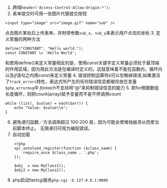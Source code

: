 1.  跨域`header('Access-Control-Allow-Origin:*');`
2. 表单提交时可用一张图片代替提交按钮
```
<input type="image" src="image.gif" name="sub" />
```
点击图片某处后上传表单，并附带参数`sub_x`、`sub_y`来表示用户点击的坐标
3. 定义常量的两种方法
```
define("CONSTANT", "Hello world.");
const CONSTANT \= 'Hello World';
```
和使用define()来定义常量相反的是，使用*const*关键字定义常量必须处于最顶端的作用区域，因为用此方法是在编译时定义的。这就意味着不能在函数内，循环内以及*if*语句之内用*const*来定义常量
4. 错误控制运算符`@`可以忽略掉错误;如果激活了`track_errors`特性，表达式所产生的任何错误信息都被存放在变量`$php_errormsg`中
*foreach*不支持用“@”来抑制错误信息的能力
5. 若for根据数组长度循环，则把count(array)赋予变量而不是不停调用count
```
while (list(, $value) = each($arr)) {  
    echo "Value: $value\\n";  
}
```
6. 避免递归函数／方法调用超过 100-200 层，因为可能会使堆栈崩溃从而使当前脚本终止。 无限递归可视为编程错误。
7. 自动加载
```
    <?php  
    spl_autoload_register(function ($class_name) {  
        require_once $class_name . '.php';  
    });  
      
    $obj  = new MyClass1();  
    $obj2 = new MyClass2();
```
8. php启动fastcgi服务`php-cgi -b 127.0.0.1:9000`